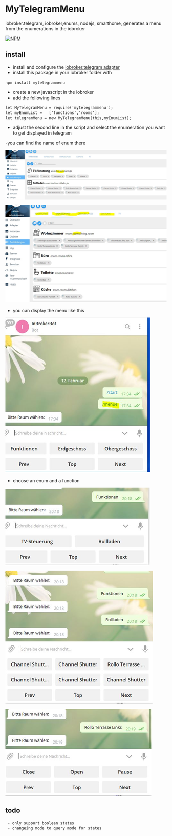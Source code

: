 # MyTelegramMenu
iobroker.telegram, iobroker,enums, nodejs, smarthome, generates a menu from the enumerations in the iobroker

[![NPM](https://nodei.co/npm/mytelegrammenu.png?downloads=true)](https://nodei.co/npm/mytelegrammenu/)

## install
 - install and configure the [iobroker.telegram adapter](https://github.com/ioBroker/ioBroker.telegram)
 - install this package in your iobroker folder with
```
npm install mytelegrammenu
```
 - create a new javascript in the iobroker
 - add the following lines
```
let MyTelegramMenu = require('mytelegrammenu');
let myEnumList =   ['functions','rooms'];
let telegramMenu = new MyTelegramMenu(this,myEnumList);
```
 - adjust the second line in the script and select the enumeration you want to get displayed in telegram

 -you can find the name of enum there

![enums name](https://github.com/Nahasapeemapetilon/MyTelegramMenu/blob/master/img/img001.JPG?raw=true)

![enums name2](https://github.com/Nahasapeemapetilon/MyTelegramMenu/blob/master/img/img002.JPG?raw=true)


- you can display the menu like this


![you can display the menu like this](https://github.com/Nahasapeemapetilon/MyTelegramMenu/blob/master/img/img004.JPG?raw=true)

- choose an enum and a function


![choose an enum and a function](https://github.com/Nahasapeemapetilon/MyTelegramMenu/blob/master/img/img005.JPG?raw=true)



![...](https://github.com/Nahasapeemapetilon/MyTelegramMenu/blob/master/img/img006.JPG?raw=true)



![control the states](https://github.com/Nahasapeemapetilon/MyTelegramMenu/blob/master/img/img007.JPG?raw=true)


## todo
```
 - only support boolean states
 - changeing mode to query mode for states
```
